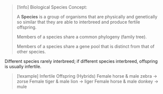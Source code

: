 >[!info] Biological Species Concept:
>
>A **Species** is a group of organisms that are physically and genetically so similar that they are able to interbreed and produce fertile offspring.
>
>Members of a species share a common phylogeny (family tree).
>
>Members of a species share a gene pool that is distinct from that of other species.

Different species rarely interbreed; if different species interbreed, offspring is usually infertile.

>[!example] Infertile Offspring (Hybrids)
>Female horse & male zebra -> zorse
>Female tiger & male lion -> liger
>Female horse & male donkey -> mule



